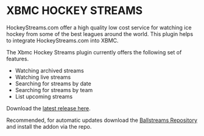 XBMC HOCKEY STREAMS
===================

HockeyStreams.com offer a high quality low cost service for watching ice hockey from some of the best leagues around the world. This plugin helps to integrate HockeyStreams.com into XBMC.

The Xbmc Hockey Streams plugin currently offers the following set of features.

* Watching archived streams
* Watching live streams
* Searching for streams by date
* Searching for streams by team
* List upcoming streams

Download the [latest release here](https://github.com/fungus1487/xbmc-hockey-streams/raw/master/downloads/plugin.video.xbmc-ball-streams-gotham-3.1.9.zip).

Recommended, for automatic updates download the [Ballstreams Repository](https://github.com/fungus1487/xbmc-hockey-streams/raw/master/downloads/repository.xbmc-ball-streams-0.0.1.zip) and install the addon via the repo.
